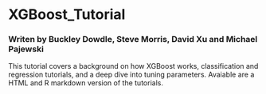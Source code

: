 # XGBoost_Tutorial
### Writen by Buckley Dowdle, Steve Morris, David Xu and Michael Pajewski 
This tutorial covers a background on how XGBoost works, classification and regression tutorials, and a deep dive into tuning parameters. Avaiable are a HTML and R markdown version of the tutorials.  




